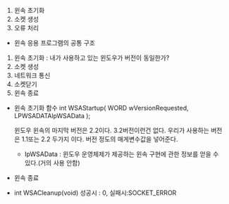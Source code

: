  1. 윈속 초기화
 2. 소켓 생성
 3. 오류 처리

* 윈속 응용 프로그램의 공통 구조
1. 윈속 초기화 : 내가 사용하고 있는 윈도우가 버전이 동일한가?
2. 소켓 생성
3. 네트워크 통신
4. 소켓닫기
5. 윈속 종료

* 윈속 초기화 함수
int WSAStartup(
  WORD wVersionRequested,
  LPWSADATAlpWSAData
  );
  
  윈도우 윈속의 마지막 버전은 2.2이다. 3.2버전이런건 없다. 우리가 사용하는 버전은 1.1또는 2.2 두가지 이다. 버전 정도의 매게변수값을 넣어준다.
  * IpWSAData : 윈도우 운영체제가 제공하는 윈속 구현에 관한 정보를 얻을 수 있다.(거의 사용 안함)

* 윈속 종료
- int WSACleanup(void)
성공시 : 0, 실패시:SOCKET_ERROR

